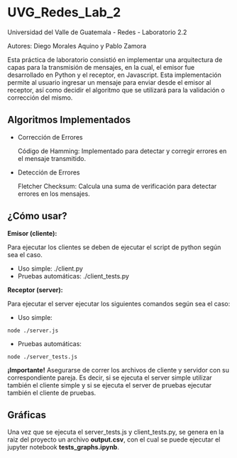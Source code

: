 # UVG_Redes_Lab_2
Universidad del Valle de Guatemala - Redes - Laboratorio 2.2

Autores: Diego Morales Aquino y Pablo Zamora

Esta práctica de laboratorio consistió en implementar una arquitectura de capas para la transmisión de mensajes, en la cual, el emisor fue desarrollado en Python y el receptor, en Javascript. Esta implementación permite al usuario ingresar un mensaje para enviar desde el emisor al receptor, así como decidir el algoritmo que se utilizará para la validación o corrección del mismo.

## Algoritmos Implementados
* Corrección de Errores
  
  Código de Hamming: Implementado para detectar y corregir errores en el mensaje transmitido.
* Detección de Errores
  
  Fletcher Checksum: Calcula una suma de verificación para detectar errores en los mensajes.

## ¿Cómo usar?

**Emisor (cliente):**

Para ejecutar los clientes se deben de ejecutar el script de python según sea el caso.

  - Uso simple: ./client.py
  - Pruebas automáticas: ./client_tests.py

 
**Receptor (server):**

Para ejecutar el server ejecutar los siguientes comandos según sea el caso:

  - Uso simple:
  ```
  node ./server.js
  ```
  - Pruebas automáticas:
  ```
  node ./server_tests.js
  ```

**¡Importante!** Asegurarse de correr los archivos de cliente y servidor con su correspondiente pareja. Es decir, si se ejecuta el server simple utilizar también el cliente simple y si se ejecuta el server de pruebas ejecutar también el cliente de pruebas.

## Gráficas

Una vez que se ejecuta el server_tests.js y client_tests.py, se genera en la raiz del proyecto un archivo **output.csv**, con el cual se puede ejecutar el jupyter notebook **tests_graphs.ipynb**.
